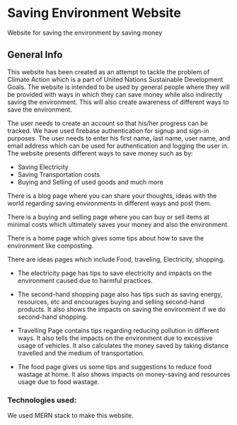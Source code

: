 # Saving Environment Website

Website for saving the environment by saving money

## General Info
This website has been created as an attempt to tackle the problem of Climate Action which is a part of United Nations Sustainable Development Goals. The website is intended to be used by general people where they will be provided with ways in which they can save money while also indirectly saving the environment. This will also create awareness of different ways to save the environment. 

The user needs to create an account so that his/her progress can be tracked. We have used firebase authentication for signup and sign-in purposes. The user needs to enter his first name, last name, user name, and email address which can be used for authentication and logging the user in. The website presents different ways to save money such as by:

* Saving Electricity
* Saving Transportation costs
* Buying and Selling of used goods and much more


There is a blog page where you can share your thoughts, ideas with the world regarding saving environments in different ways and post them.

There is a buying and selling page where you can buy or sell items at minimal costs which ultimately saves your money and also the environment.

There is a home page which gives some tips about how to save the environment  like composting.

There are ideas pages which include Food, traveling, Electricity, shopping.

* The electricity page has tips to save electricity and impacts on the environment caused due to harmful practices. 

* The second-hand shopping page also has tips such as saving energy, resources, etc and encourages buying and selling second-hand products. It also shows the impacts on saving the environment if we do second-hand shopping.

* Travelling Page contains tips regarding reducing pollution in different ways. It also tells the impacts on the environment due to excessive usage of vehicles. It also calculates the money saved by taking distance travelled and the medium of transportation.

* The food page gives us some tips and suggestions to reduce food wastage at home. It also shows impacts on money-saving and resources usage due to food wastage.

### Technologies used:
We used MERN stack to make this website.




